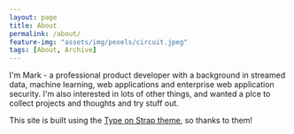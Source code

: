 ```yaml
---
layout: page
title: About
permalink: /about/
feature-img: "assets/img/pexels/circuit.jpeg"
tags: [About, Archive]
---
```

I'm Mark - a professional product developer with a background in streamed data, machine learning, web applications and enterprise web application security.  I'm also interested in lots of other things, and wanted a plce to collect projects and thoughts and try stuff out.

This site is built using the [Type on Strap theme](https://github.io/sylhare/Type-on-Strap), so thanks to them!
